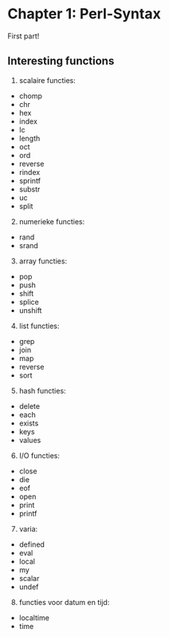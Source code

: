 # Chapter 1: Perl-Syntax

First part!


## Interesting functions

1. scalaire functies: 
* chomp
* chr
* hex
* index
* lc
* length
* oct
* ord
* reverse
* rindex
* sprintf
* substr
* uc
* split
2. numerieke functies:
* rand
* srand
3. array functies:
* pop
* push
* shift
* splice
* unshift
4. list functies:
* grep
* join
* map
* reverse
* sort
5. hash functies:
* delete
* each
* exists
* keys
* values
6. I/O functies:
* close
* die
* eof
* open
* print
* printf
7. varia:
* defined
* eval
* local
* my
* scalar
* undef
8. functies voor datum en tijd:
* localtime
* time